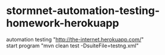 # stormnet-automation-testing-homework-herokuapp
 automation testing "http://the-internet.herokuapp.com/"  
 start program "mvn clean test -DsuiteFile=testng.xml"
